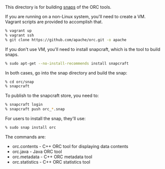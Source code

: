 This directory is for building [snaps](https://snapcraft.io/) of the ORC tools.

If you are running on a non-Linux system, you'll need to create a VM. Vagrant
scripts are provided to accomplish that.

```bash
% vagrant up
% vagrant ssh
% git clone https://github.com/apache/orc.git -o apache
```

If you don't use VM, you'll need to install snapcraft, which is the tool to build
snaps.

```bash
% sudo apt-get --no-install-recommends install snapcraft
```

In both cases, go into the snap directory and build the snap:

```bash
% cd orc/snap
% snapcraft
```

To publish to the snapcraft store, you need to:

```bash
% snapcraft login
% snapcraft push orc_*.snap
```

For users to install the snap, they'll use:

```bash
% sudo snap install orc
```

The commands are:

* orc.contents - C++ ORC tool for displaying data contents
* orc.java - Java ORC tool
* orc.metadata - C++ ORC metadata tool
* orc.statistics - C++ ORC statistics tool